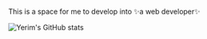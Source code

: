 This is a space for me to develop into ✨a web developer✨   

![Yerim's GitHub stats](https://github-readme-stats.vercel.app/api?username=dpfla8628&show_icons=true&theme=solarized-light)
